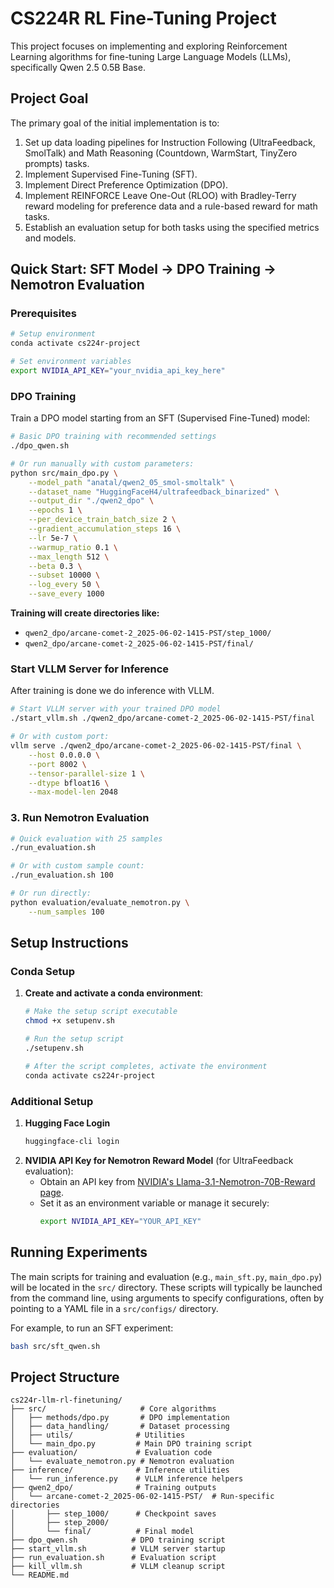 # CS224R RL Fine-Tuning Project

This project focuses on implementing and exploring Reinforcement Learning algorithms for fine-tuning Large Language Models (LLMs), specifically Qwen 2.5 0.5B Base.

## Project Goal

The primary goal of the initial implementation is to:
1.  Set up data loading pipelines for Instruction Following (UltraFeedback, SmolTalk) and Math Reasoning (Countdown, WarmStart, TinyZero prompts) tasks.
2.  Implement Supervised Fine-Tuning (SFT).
3.  Implement Direct Preference Optimization (DPO).
4.  Implement REINFORCE Leave One-Out (RLOO) with Bradley-Terry reward modeling for preference data and a rule-based reward for math tasks.
5.  Establish an evaluation setup for both tasks using the specified metrics and models.

## Quick Start: SFT Model → DPO Training → Nemotron Evaluation

### Prerequisites

```bash
# Setup environment
conda activate cs224r-project

# Set environment variables
export NVIDIA_API_KEY="your_nvidia_api_key_here"
```

### DPO Training

Train a DPO model starting from an SFT (Supervised Fine-Tuned) model:

```bash
# Basic DPO training with recommended settings
./dpo_qwen.sh

# Or run manually with custom parameters:
python src/main_dpo.py \
    --model_path "anatal/qwen2_05_smol-smoltalk" \
    --dataset_name "HuggingFaceH4/ultrafeedback_binarized" \
    --output_dir "./qwen2_dpo" \
    --epochs 1 \
    --per_device_train_batch_size 2 \
    --gradient_accumulation_steps 16 \
    --lr 5e-7 \
    --warmup_ratio 0.1 \
    --max_length 512 \
    --beta 0.3 \
    --subset 10000 \
    --log_every 50 \
    --save_every 1000
```

**Training will create directories like:**
- `qwen2_dpo/arcane-comet-2_2025-06-02-1415-PST/step_1000/`
- `qwen2_dpo/arcane-comet-2_2025-06-02-1415-PST/final/`

### Start VLLM Server for Inference
After training is done we do inference with VLLM.

```bash
# Start VLLM server with your trained DPO model
./start_vllm.sh ./qwen2_dpo/arcane-comet-2_2025-06-02-1415-PST/final

# Or with custom port:
vllm serve ./qwen2_dpo/arcane-comet-2_2025-06-02-1415-PST/final \
    --host 0.0.0.0 \
    --port 8002 \
    --tensor-parallel-size 1 \
    --dtype bfloat16 \
    --max-model-len 2048
```

### 3. Run Nemotron Evaluation

```bash
# Quick evaluation with 25 samples
./run_evaluation.sh

# Or with custom sample count:
./run_evaluation.sh 100

# Or run directly:
python evaluation/evaluate_nemotron.py \
    --num_samples 100
```

## Setup Instructions

### Conda Setup

1. **Create and activate a conda environment**:
   ```bash
   # Make the setup script executable
   chmod +x setupenv.sh
   
   # Run the setup script
   ./setupenv.sh
   
   # After the script completes, activate the environment
   conda activate cs224r-project
   ```

### Additional Setup

1.  **Hugging Face Login** 
    ```bash
    huggingface-cli login
    ```
2.  **NVIDIA API Key for Nemotron Reward Model** (for UltraFeedback evaluation):
    - Obtain an API key from [NVIDIA's Llama-3.1-Nemotron-70B-Reward page](https://huggingface.co/nvidia/Llama-3.1-Nemotron-70B-Reward).
    - Set it as an environment variable or manage it securely:
      ```bash
      export NVIDIA_API_KEY="YOUR_API_KEY"
      ```

## Running Experiments

The main scripts for training and evaluation (e.g., `main_sft.py`, `main_dpo.py`) will be located in the `src/` directory.
These scripts will typically be launched from the command line, using arguments to specify configurations, often by pointing to a YAML file in a `src/configs/` directory.

For example, to run an SFT experiment:
```bash
bash src/sft_qwen.sh
```

## Project Structure

```
cs224r-llm-rl-finetuning/
├── src/                     # Core algorithms
│   ├── methods/dpo.py       # DPO implementation
│   ├── data_handling/       # Dataset processing
│   ├── utils/              # Utilities
│   └── main_dpo.py         # Main DPO training script
├── evaluation/             # Evaluation code
│   └── evaluate_nemotron.py # Nemotron evaluation
├── inference/              # Inference utilities
│   └── run_inference.py    # VLLM inference helpers
├── qwen2_dpo/              # Training outputs
│   └── arcane-comet-2_2025-06-02-1415-PST/  # Run-specific directories
│       ├── step_1000/      # Checkpoint saves
│       ├── step_2000/      
│       └── final/          # Final model
├── dpo_qwen.sh            # DPO training script
├── start_vllm.sh          # VLLM server startup
├── run_evaluation.sh      # Evaluation script
├── kill_vllm.sh           # VLLM cleanup script
└── README.md
```
